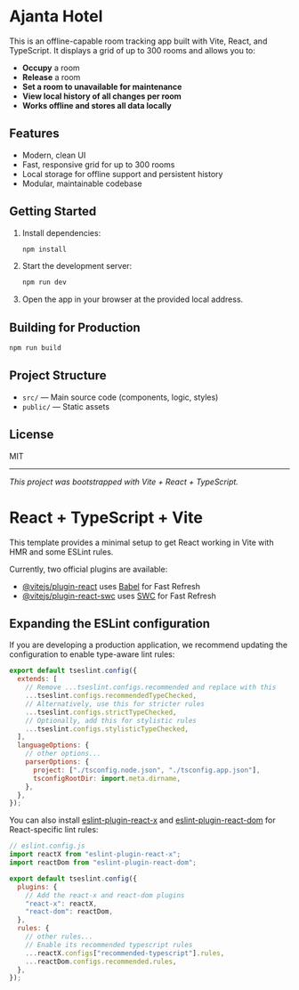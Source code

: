 # Ajanta Hotel

This is an offline-capable room tracking app built with Vite, React, and TypeScript. It displays a grid of up to 300 rooms and allows you to:

- **Occupy** a room
- **Release** a room
- **Set a room to unavailable for maintenance**
- **View local history of all changes per room**
- **Works offline and stores all data locally**

## Features

- Modern, clean UI
- Fast, responsive grid for up to 300 rooms
- Local storage for offline support and persistent history
- Modular, maintainable codebase

## Getting Started

1. Install dependencies:
   ```powershell
   npm install
   ```
2. Start the development server:
   ```powershell
   npm run dev
   ```
3. Open the app in your browser at the provided local address.

## Building for Production

```powershell
npm run build
```

## Project Structure

- `src/` — Main source code (components, logic, styles)
- `public/` — Static assets

## License

MIT

---

_This project was bootstrapped with Vite + React + TypeScript._

# React + TypeScript + Vite

This template provides a minimal setup to get React working in Vite with HMR and some ESLint rules.

Currently, two official plugins are available:

- [@vitejs/plugin-react](https://github.com/vitejs/vite-plugin-react/blob/main/packages/plugin-react) uses [Babel](https://babeljs.io/) for Fast Refresh
- [@vitejs/plugin-react-swc](https://github.com/vitejs/vite-plugin-react/blob/main/packages/plugin-react-swc) uses [SWC](https://swc.rs/) for Fast Refresh

## Expanding the ESLint configuration

If you are developing a production application, we recommend updating the configuration to enable type-aware lint rules:

```js
export default tseslint.config({
  extends: [
    // Remove ...tseslint.configs.recommended and replace with this
    ...tseslint.configs.recommendedTypeChecked,
    // Alternatively, use this for stricter rules
    ...tseslint.configs.strictTypeChecked,
    // Optionally, add this for stylistic rules
    ...tseslint.configs.stylisticTypeChecked,
  ],
  languageOptions: {
    // other options...
    parserOptions: {
      project: ["./tsconfig.node.json", "./tsconfig.app.json"],
      tsconfigRootDir: import.meta.dirname,
    },
  },
});
```

You can also install [eslint-plugin-react-x](https://github.com/Rel1cx/eslint-react/tree/main/packages/plugins/eslint-plugin-react-x) and [eslint-plugin-react-dom](https://github.com/Rel1cx/eslint-react/tree/main/packages/plugins/eslint-plugin-react-dom) for React-specific lint rules:

```js
// eslint.config.js
import reactX from "eslint-plugin-react-x";
import reactDom from "eslint-plugin-react-dom";

export default tseslint.config({
  plugins: {
    // Add the react-x and react-dom plugins
    "react-x": reactX,
    "react-dom": reactDom,
  },
  rules: {
    // other rules...
    // Enable its recommended typescript rules
    ...reactX.configs["recommended-typescript"].rules,
    ...reactDom.configs.recommended.rules,
  },
});
```
